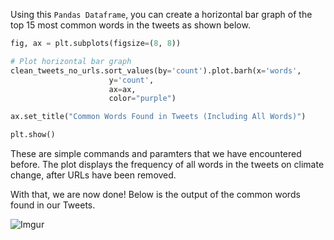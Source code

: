 <!--title={Creating a Visualization}-->

Using this `Pandas Dataframe`, you can create a horizontal bar graph of the top 15 most common words in the tweets as shown below.

```python
fig, ax = plt.subplots(figsize=(8, 8))

# Plot horizontal bar graph
clean_tweets_no_urls.sort_values(by='count').plot.barh(x='words',
                      y='count',
                      ax=ax,
                      color="purple")

ax.set_title("Common Words Found in Tweets (Including All Words)")

plt.show()
```

These are simple commands and paramters that we have encountered before. The plot displays the frequency of all words in the tweets on climate change, after URLs have been removed.

With that, we are now done! Below is the output of the common words found in our Tweets.

![Imgur](https://i.imgur.com/GloG9zm.png)

